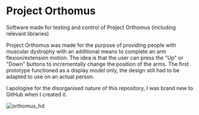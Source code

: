 # Project Orthomus
 Software made for testing and control of Project Orthomus (including relevant libraries)

Project Orthomus was made for the purpose of providing people with muscular dystrophy with an additional means to complete an arm flexion/extension motion. The idea is that the user can press the "Up" or "Down" buttons to incrementally change the position of the arms. The first prototype functioned as a display model only, the design still had to be adapted to use on an actual person.

I apologise for the disorganised nature of this repository, I was brand new to GitHub when I created it.


![orthomus_hd](https://user-images.githubusercontent.com/50542181/148217384-f72d70f5-5087-486e-8f5b-72bc5f5fde84.jpg)
